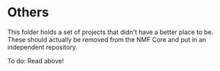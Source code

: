 Others
============

This folder holds a set of projects that didn't have a better place to be.
These should actually be removed from the NMF Core and put in an independent repository.


To do: Read above!
